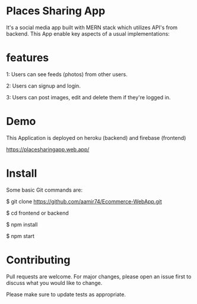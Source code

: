 # Places Sharing App
It's a social media app built with MERN stack which utilizes API's from backend. 
This App enable key aspects of a usual implementations:

# features
1: Users can see feeds (photos) from other users.

2: Users can signup and login.

3: Users can post images, edit and delete them if they're logged in.

# Demo 
This Application is deployed on heroku (backend) and firebase (frontend)

https://placesharingapp.web.app/

# Install
Some basic Git commands are:

$ git clone  https://github.com/aamir74/Ecommerce-WebApp.git

$ cd frontend or backend

$ npm install

$ npm start

# Contributing
Pull requests are welcome. For major changes, please open an issue first to discuss what you would like to change.

Please make sure to update tests as appropriate.

